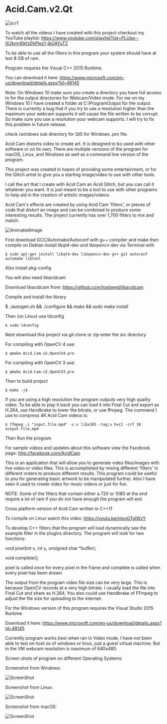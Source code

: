 # Acid.Cam.v2.Qt

![scr1](https://github.com/lostjared/Acid.Cam.v2.Qt/blob/master/screens/acid.cam.img1.jpg "screenshot")

To watch all the videos I have created with this project checkout my YouTube playlist:
https://www.youtube.com/playlist?list=PLUgo--lX2kmr6ikfz0hPlez1-jbGAYuTZ

To be able to use all the filters in this program your system should have at lest 8 GB of ram.

Program requires the Visual C++ 2015 Runtime.

You can download it here: https://www.microsoft.com/en-us/download/details.aspx?id=48145

Note: On Windows 10 make sure you create a directory you have full access to for the output directories for Webcam/Video mode. For me on my Windows 10 I have created a folder at C:\ProgramOutput for the output. 
There is currently a bug that if you try to use a resolution higher than the maximum your webcam supports it will cause the file written to be corrupt. So make sure you use a resolution your webcam supports. I will try to fix this problem in future release.

check /windows sub directory for Qt5 for Windows .pro file.

Acid Cam distorts video to create art. It is designed to bo used with other software or on its own. There are multiple versions of the program for macOS, Linux, and Windows as well as a command line version of the program.

This project was created in hopes of providing some entertainment, or for the Glitch artist to give you a starting image/video to use with other tools.

I call the art that I create with Acid Cam an Acid Glitch, but you can call it whatever you want. It is just meant to be a tool to use with other programs to help aid in the creation of artistic images/videos.

Acid Cam's effects are created by using Acid Cam 'filters', or pieces of code that distort an image and can be combined to produce some interesting results. The project currently has over 1,700 filters to mix and match.

![AnimatedImage](https://github.com/lostjared/Acid.Cam.v2.Qt/blob/master/screens/jaredpeace.gif "screenshot")

First download GCC/Automake/Autoconf with g++ compiler and make then compile on Debian install libqt4-dev and libopencv-dev via Terminal with

	$ sudo apt-get install libqt4-dev libopencv-dev g++ git autoconf automake libtool

Also install pkg-config

You will also need libacidcam

Download libacidcam from: https://github.com/lostjared/libacidcam

Compile and install the library

$ ./autogen.sh && ./configure && make && sudo make install

Then (on Linux) use ldconfig 

	$ sudo ldconfig

Next download this project via git clone or zip enter the src directory

For compiling with OpenCV 4 use:

	$ qmake Acid.Cam.v2.OpenCV4.pro
    
For compiling with OpenCV 3 use:
    
    $ qmake Acid.Cam.v2.OpenCV3.pro
    
Then to build project

	$ make -j4


If you are using a high resolution the program outputs very high quality video. To be able to play it back you can load it into Final Cut and export as H.264, use Handbrake to lower the bitrate, or use ffmpeg. The command I use to compress 4K Acid Cam videos is:

    $ ffmpeg -i "input.file.mp4" -c:v libx265 -tag:v hvc1 -crf 18 output.file.mp4


Then Run the program

For sample videos and updates about this software view the Facebook page: http://facebook.com/AcidCam

This is an application that will allow you to generate video files/images with live video or video files. This is accomplished by mixing different 'filters' 
in different orders to produce different results. This program could be useful to you for generating basic artwork to be manipulated further. Also I have seen 
it used to create video for music videos or just for fun. 

NOTE: Some of the filters that contain either a 720 or 1080 at the end require a lot of ram if you do not have enough the program will exit.

Cross platform version of Acid Cam written in C++11 

To compile on Linux watch this video: https://youtu.be/ntsoGTglWzY

To develop C++ filters that the program will load dynamically see the example
filter in the plugins directory. The program will look for two functions:

void pixel(int x, int y, unsigned char *buffer);

void complete();

pixel is called once for every pixel in the frame and complete is called
when every pixel has been drawn. 

The output from the program video file size can be very large. This is because OpenCV records at a very high bitrate. I usually load the file into Final Cut and share as H.264.
You also could use Handbrake of FFmpeg to adjust the file size for uploading to the internet.


For the Windows version of this program requires the Visual Studio 2015 Runtime

Download it here: https://www.microsoft.com/en-us/download/details.aspx?id=48145

Currently program works best when ran in Video mode, I have not been able to test
on host os of windows or linux, just a guest virtual machine.  But in the VM webcam 
resolution is maximum of 640x480.

Screen shots of program on different Operating Systems:

Screenshot from Windows:

![ScreenShot](https://github.com/lostjared/Acid.Cam.v2.Qt/blob/master/screens/acqt-ss.png?raw=true "screenshot 1")

Screenshot from Linux:

![ScreenShot](https://github.com/lostjared/Acid.Cam.v2.Qt/blob/master/screens/acidcam.2.lin.jpg?raw=true "screenshot 2")

Screenshot from macOS:

![ScreenShot](https://github.com/lostjared/Acid.Cam.v2.Qt/blob/master/screens/acidcam.3.osx.jpg?raw=true "screenshot 3")

